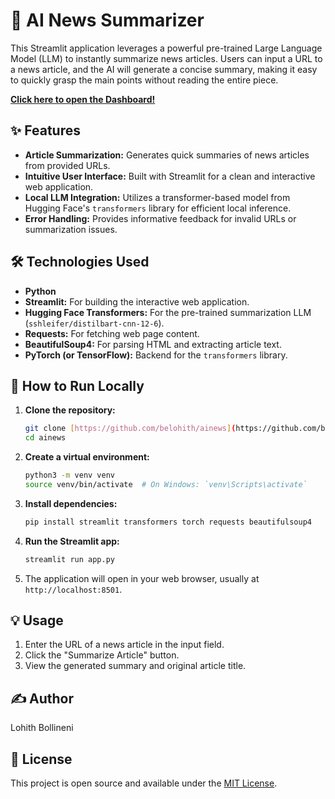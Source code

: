 # 📰 AI News Summarizer

This Streamlit application leverages a powerful pre-trained Large Language Model (LLM) to instantly summarize news articles. Users can input a URL to a news article, and the AI will generate a concise summary, making it easy to quickly grasp the main points without reading the entire piece.

**[Click here to open the Dashboard!](https://ainews-belohith.streamlit.app/)**

## ✨ Features

* **Article Summarization:** Generates quick summaries of news articles from provided URLs.
* **Intuitive User Interface:** Built with Streamlit for a clean and interactive web application.
* **Local LLM Integration:** Utilizes a transformer-based model from Hugging Face's `transformers` library for efficient local inference.
* **Error Handling:** Provides informative feedback for invalid URLs or summarization issues.

## 🛠️ Technologies Used

* **Python**
* **Streamlit:** For building the interactive web application.
* **Hugging Face Transformers:** For the pre-trained summarization LLM (`sshleifer/distilbart-cnn-12-6`).
* **Requests:** For fetching web page content.
* **BeautifulSoup4:** For parsing HTML and extracting article text.
* **PyTorch (or TensorFlow):** Backend for the `transformers` library.

## 🚀 How to Run Locally

1.  **Clone the repository:**
    ```bash
    git clone [https://github.com/belohith/ainews](https://github.com/belohith/ainews)
    cd ainews
    ```

2.  **Create a virtual environment:**
    ```bash
    python3 -m venv venv
    source venv/bin/activate  # On Windows: `venv\Scripts\activate`
    ```

3.  **Install dependencies:**
    ```bash
    pip install streamlit transformers torch requests beautifulsoup4
    ```

4.  **Run the Streamlit app:**
    ```bash
    streamlit run app.py
    ```

5.  The application will open in your web browser, usually at `http://localhost:8501`.

## 💡 Usage

1.  Enter the URL of a news article in the input field.
2.  Click the "Summarize Article" button.
3.  View the generated summary and original article title.

## ✍️ Author

Lohith Bollineni

## 📄 License

This project is open source and available under the [MIT License](https://opensource.org/licenses/MIT).